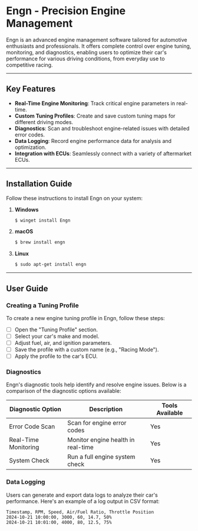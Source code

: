# Engn - Precision Engine Management

Engn is an advanced engine management software tailored for automotive enthusiasts and professionals. It offers complete control over engine tuning, monitoring, and diagnostics, enabling users to optimize their car's performance for various driving conditions, from everyday use to competitive racing.

---

## Key Features

- **Real-Time Engine Monitoring**: Track critical engine parameters in real-time.
- **Custom Tuning Profiles**: Create and save custom tuning maps for different driving modes.
- **Diagnostics**: Scan and troubleshoot engine-related issues with detailed error codes.
- **Data Logging**: Record engine performance data for analysis and optimization.
- **Integration with ECUs**: Seamlessly connect with a variety of aftermarket ECUs.

---

## Installation Guide

Follow these instructions to install Engn on your system:

1. **Windows**
    ```bash
    $ winget install Engn
    ```

2. **macOS**
    ```bash
    $ brew install engn
    ```

3. **Linux**
    ```bash
    $ sudo apt-get install engn
    ```

---

## User Guide

### Creating a Tuning Profile

To create a new engine tuning profile in Engn, follow these steps:

- [ ] Open the "Tuning Profile" section.
- [ ] Select your car's make and model.
- [ ] Adjust fuel, air, and ignition parameters.
- [ ] Save the profile with a custom name (e.g., "Racing Mode").
- [ ] Apply the profile to the car's ECU.

### Diagnostics

Engn's diagnostic tools help identify and resolve engine issues. Below is a comparison of the diagnostic options available:

| Diagnostic Option   | Description                       | Tools Available |
|---------------------|-----------------------------------|-----------------|
| Error Code Scan     | Scan for engine error codes       | Yes             |
| Real-Time Monitoring| Monitor engine health in real-time| Yes             |
| System Check        | Run a full engine system check    | Yes             |

### Data Logging

Users can generate and export data logs to analyze their car's performance. Here's an example of a log output in CSV format:

```csv
Timestamp, RPM, Speed, Air/Fuel Ratio, Throttle Position
2024-10-21 10:00:00, 3000, 60, 14.7, 50%
2024-10-21 10:01:00, 4000, 80, 12.5, 75%
